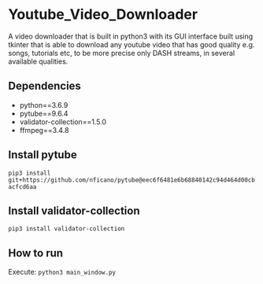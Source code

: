 # Youtube_Video_Downloader
A video downloader that is built in python3 with its GUI interface built using tkinter that is able to download any youtube video that has good quality e.g. songs, tutorials etc, to be more precise only DASH streams, in several available qualities.

## Dependencies
* python==3.6.9
* pytube==9.6.4
* validator-collection==1.5.0
* ffmpeg==3.4.8


## Install pytube
`pip3 install git+https://github.com/nficano/pytube@eec6f6481e6b68840142c94d464d00cbacfcd6aa`

## Install validator-collection
`pip3 install validator-collection`

## How to run
Execute: 
`python3 main_window.py`
